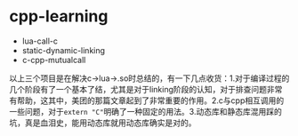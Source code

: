 # cpp-learning

- lua-call-c
- static-dynamic-linking
- c-cpp-mutualcall

以上三个项目是在解决c->lua->.so时总结的，有一下几点收货：1.对于编译过程的几个阶段有了一个基本了结，尤其是对于linking阶段的认知，对于排查问题非常有帮助，这其中，美团的那篇文章起到了非常重要的作用。2.c与cpp相互调用的一些问题，对于```extern "C"```明确了一种固定的用法。3.动态库和静态库混用踩的坑，真是血泪史，能用动态库就用动态库确实是对的。
